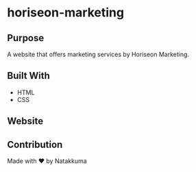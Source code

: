 # horiseon-marketing

<h2>Purpose</h2>
A website that offers marketing services by Horiseon Marketing. 

<h2>Built With</h2>
<ul>
<li>HTML</li>
<li>CSS</li>
</ul>
  
<h2>Website</h2>


<h2>Contribution</h2>
Made with ❤️ by Natakkuma
